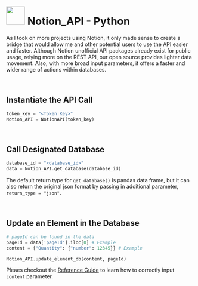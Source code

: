 # <img src="https://upload.wikimedia.org/wikipedia/commons/4/45/Notion_app_logo.png" width="50" height="50"> Notion_API - Python

As I took on more projects using Notion, it only made sense to create a bridge that would allow me and other potential users to use the API easier and faster. Although Notion unofficial API packages already exist for public usage, relying more on the REST API, our open source provides lighter data movement. Also, with more broad input parameters, it offers a faster and wider range of actions within databases.

<br>

## Instantiate the API Call

```python
token_key = "<Token Key>"
Notion_API = NotionAPI(token_key)
```

<br>  

## Call Designated Database

```python
database_id = "<database_id>"
data = Notion_API.get_database(database_id)
```

The default return type for `get_database()` is pandas data frame, but it can also return the original json format by passing in additional parameter, `return_type = "json"`.

<br>

## Update an Element in the Database

```python
# pageId can be found in the data
pageId = data['pageId'].iloc[0] # Example
content = {"Quantity": {"number": 12345}} # Example

Notion_API.update_element_db(content, pageId)
```

Pleaes checkout the [Reference Guide](https://developers.notion.com/reference/property-value-object) to learn how to correctly input `content` parameter.
